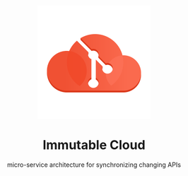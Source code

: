 <div align="center">

<img src="immutable-cloud.svg" width="256"/>

# Immutable Cloud

micro-service architecture for synchronizing changing APIs

</div>

